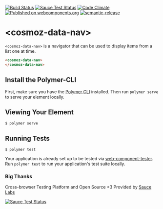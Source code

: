 [![Build Status](https://github.com/Neovici/cosmoz-data-nav/workflows/Github%20CI/badge.svg)](https://github.com/Neovici/cosmoz-data-nav/actions?workflow=Github+CI)
[![Sauce Test Status](https://saucelabs.com/buildstatus/nomego)](https://saucelabs.com/u/nomego)
[![Code Climate](https://codeclimate.com/github/codeclimate/codeclimate/badges/gpa.svg)](https://codeclimate.com/github/Neovici/cosmoz-data-nav)
[![Published on webcomponents.org](https://img.shields.io/badge/webcomponents.org-published-blue.svg)](https://www.webcomponents.org/element/Neovici/cosmoz-data-nav)
[![semantic-release](https://img.shields.io/badge/%20%20%F0%9F%93%A6%F0%9F%9A%80-semantic--release-e10079.svg)](https://github.com/semantic-release/semantic-release)

# &lt;cosmoz-data-nav&gt;

`<cosmoz-data-nav>` is a navigator that can be used to display items from a list one at time.

<!--
```
<custom-element-demo>
  <template>
    <script src="../webcomponentsjs/webcomponents-lite.js"></script>
    <link rel="import" href="cosmoz-data-nav.html">
    <next-code-block></next-code-block>
  </template>
</custom-element-demo>
```
-->
```html
<cosmoz-data-nav>
</cosmoz-data-nav>
```

## Install the Polymer-CLI

First, make sure you have the [Polymer CLI](https://www.npmjs.com/package/polymer-cli) installed. Then run `polymer serve` to serve your element locally.

## Viewing Your Element

```
$ polymer serve
```

## Running Tests

```
$ polymer test
```

Your application is already set up to be tested via [web-component-tester](https://github.com/Polymer/web-component-tester). Run `polymer test` to run your application's test suite locally.

### Big Thanks

Cross-browser Testing Platform and Open Source <3 Provided by [Sauce Labs][sauce_homepage]

[![Sauce Test Status](https://saucelabs.com/browser-matrix/nomego.svg)](https://saucelabs.com/u/nomego)

[sauce_homepage]: https://saucelabs.com

